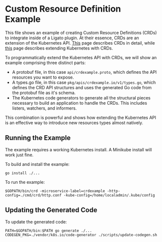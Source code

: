 
Custom Resource Definition Example
==================================

This file shows an example of creating Custom Resource Definitions (CRDs) to
integrate inside of a Ligato plugin. At their essence, CRDs are an extension
of the Kubernetes API. [This](1) page describes CRDs in detail, while [this](2)
page describes extending Kubernetes with CRDs.

To programmatically extend the Kubernetes API with CRDs, we will show an
example comprising three distinct parts:

* A protobuf file, in this case `api/crdexample.proto`, which defines the API
  resources you want to expose.
* A types.go file, in this case `pkg/apis/crdexample.io/v1/types.go`, which
  defines the CRD API structures and uses the generated Go code from the
  protobuf file as it's schema.
* The Kubernetes code generators to generate all the structural pieces
  necessary to build an application to handle the CRDs. This includes listers,
  watchers, and informers.

This combination is powerful and shows how extending the Kubernetes API is
an effective way to introduce new resources types almost natively.

Running the Example
-------------------

The example requires a working Kubernetes install. A Minikube install will work
just fine.

To build and install the example:

```
go install ./...
```

To run the example:

```
$GOPATH/bin/crd -microservice-label=crdexample -http-config=./cmd/crd/http.conf -kube-config=/home/localadmin/.kube/config
```

Updating the Generated Code
---------------------------

To update the generated code:

```
PATH=$GOPATH/bin:$PATH go generate ./...
CODEGEN_PKG=./vendor/k8s.io/code-generator ./scripts/update-codegen.sh
```

[1]: https://kubernetes.io/docs/concepts/extend-kubernetes/api-extension/custom-resources/
[2]: https://kubernetes.io/docs/tasks/access-kubernetes-api/extend-api-custom-resource-definitions/
